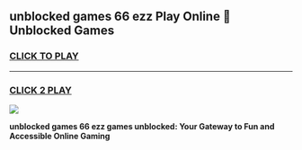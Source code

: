 
## unblocked games 66 ezz Play Online 👋 Unblocked Games
<h3>
<a href="https://premium.freeplayer.one?title=unblocked_games_66_ezz&ref=19F">CLICK TO PLAY</a></h3>
<hr>

<h3>
<a href="https://premium.freeplayer.one?title=unblocked_games_66_ezz&ref=19F">CLICK 2 PLAY</a>
  
</h3>

<a href="https://premium.freeplayer.one?title=unblocked_games_66_ezz&ref=19F"><img src="https://clearcache.store/games.png"></a>


**unblocked games 66 ezz games unblocked: Your Gateway to Fun and Accessible Online Gaming**
